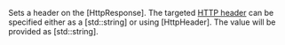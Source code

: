 Sets a header on the [HttpResponse]. The targeted [HTTP header](https://developer.mozilla.org/en-US/docs/Web/HTTP/Headers) can be specified either as a [std::string] or using [HttpHeader]. The value will be provided as [std::string].
